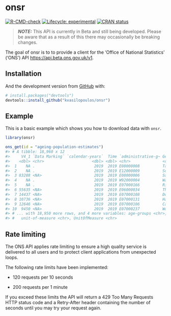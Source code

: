 
<!-- README.md is generated from README.Rmd. Please edit that file -->

# onsr

<!-- badges: start -->

[![R-CMD-check](https://github.com/kvasilopoulos/onsr/workflows/R-CMD-check/badge.svg)](https://github.com/kvasilopoulos/onsr/actions)
[![Lifecycle:
experimental](https://img.shields.io/badge/lifecycle-experimental-orange.svg)](https://lifecycle.r-lib.org/articles/stages.html#experimental)
[![CRAN
status](https://www.r-pkg.org/badges/version/onsr)](https://CRAN.R-project.org/package=onsr)
<!-- badges: end -->

> ***NOTE:*** This API is currently in Beta and still being developed.
> Please be aware that as a result of this there may occasionally be
> breaking changes.

The goal of onsr is to to provide a client for the ‘Office of National
Statistics’ (‘ONS’) API <https://api.beta.ons.gov.uk/v1>.

## Installation

And the development version from [GitHub](https://github.com/) with:

``` r
# install.packages("devtools")
devtools::install_github("kvasilopoulos/onsr")
```

## Example

This is a basic example which shows you how to download data with
`onsr`.

``` r
library(onsr)

ons_get(id = "ageing-population-estimates")
#> # A tibble: 18,960 x 12
#>     V4_1 `Data Marking` `calendar-years`  Time `administrative-g~ Geography  sex   Sex  
#>    <dbl> <chr>                     <dbl> <dbl> <chr>              <chr>      <chr> <chr>
#>  1    NA .                          2019  2019 E08000008          Tameside   fema~ Fema~
#>  2    NA .                          2019  2019 E12000009          South West fema~ Fema~
#>  3 83288 <NA>                       2019  2019 E08000006          Salford    fema~ Fema~
#>  4    NA .                          2019  2019 W92000004          Wales      male  Male 
#>  5    NA .                          2019  2019 E07000166          Richmonds~ all   All  
#>  6 55635 <NA>                       2019  2019 E06000034          Thurrock   fema~ Fema~
#>  7 14437 <NA>                       2019  2019 E07000108          Dover      fema~ Fema~
#>  8 10736 <NA>                       2019  2019 E07000131          Harborough fema~ Fema~
#>  9 12646 <NA>                       2019  2019 E07000106          Canterbury fema~ Fema~
#> 10  9450 <NA>                       2019  2019 E07000237          Worcester  fema~ Fema~
#> # ... with 18,950 more rows, and 4 more variables: age-groups <chr>, AgeGroups <chr>,
#> #   unit-of-measure <chr>, UnitOfMeasure <chr>
```

## Rate limiting

The ONS API applies rate limiting to ensure a high quality service is
delivered to all users and to protect client applications from
unexpected loops.

The following rate limits have been implemented:

-   120 requests per 10 seconds

-   200 requests per 1 minute

If you exceed these limits the API will return a 429 Too Many Requests
HTTP status code and a Retry-After header containing the number of
seconds until you may try your request again.
